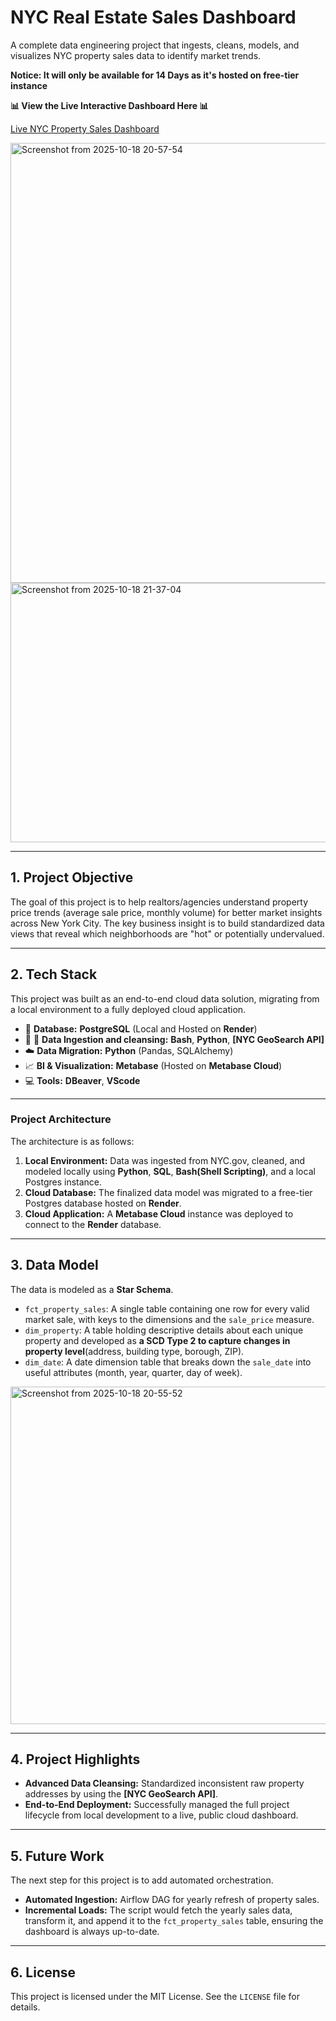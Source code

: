 # NYC Real Estate Sales Dashboard

A complete data engineering project that ingests, cleans, models, and visualizes NYC property sales data to identify market trends.

**Notice: It will only be available for 14 Days as it's hosted on free-tier instance**

**📊 View the Live Interactive Dashboard Here 📊**

[Live NYC Property Sales Dashboard](https://giant-swim.metabaseapp.com/public/dashboard/1311632e-f703-4193-8fb1-191104e922b0)



<img width="1089" height="704" alt="Screenshot from 2025-10-18 20-57-54" src="https://github.com/user-attachments/assets/b741e374-0a32-49c2-9258-17698fb79ef8" />
<img width="1081" height="415" alt="Screenshot from 2025-10-18 21-37-04" src="https://github.com/user-attachments/assets/7c8630fc-c33f-4e05-815c-e81e80515d02" />


---

## 1. Project Objective

The goal of this project is to help realtors/agencies understand property price trends (average sale price, monthly volume) for better market insights across New York City.
The key business insight is to build standardized data views that reveal which neighborhoods are "hot" or potentially undervalued.

---

## 2. Tech Stack

This project was built as an end-to-end cloud data solution, migrating from a local environment to a fully deployed cloud application.

* 🐘 **Database:** **PostgreSQL** (Local and Hosted on **Render**)
* 🐍 🐚 **Data Ingestion and cleansing:** **Bash**, **Python**, **[NYC GeoSearch API]**
* ☁️ **Data Migration:** **Python** (Pandas, SQLAlchemy)
* 📈 **BI & Visualization:** **Metabase** (Hosted on **Metabase Cloud**)
* 💻 **Tools:** **DBeaver**, **VScode**

---

### Project Architecture

The architecture is as follows:

1.  **Local Environment:** Data was ingested from NYC.gov, cleaned, and modeled locally using **Python**, **SQL**, **Bash(Shell Scripting)**, and a local Postgres instance.
2.  **Cloud Database:** The finalized data model was migrated to a free-tier Postgres database hosted on **Render**.
3.  **Cloud Application:** A **Metabase Cloud** instance was deployed to connect to the **Render** database.

---

## 3. Data Model

The data is modeled as a **Star Schema**.

* `fct_property_sales`: A single table containing one row for every valid market sale, with keys to the dimensions and the `sale_price` measure.
* `dim_property`: A table holding descriptive details about each unique property and developed as **a SCD Type 2 to capture changes in property level**(address, building type, borough, ZIP).
* `dim_date`: A date dimension table that breaks down the `sale_date` into useful attributes (month, year, quarter, day of week).


<img width="1019" height="540" alt="Screenshot from 2025-10-18 20-55-52" src="https://github.com/user-attachments/assets/e79f892d-3fe2-4005-9c39-bd83bcf5639d" />


---

## 4. Project Highlights

* **Advanced Data Cleansing:** Standardized inconsistent raw property addresses by using the **[NYC GeoSearch API]**.
* **End-to-End Deployment:** Successfully managed the full project lifecycle from local development to a live, public cloud dashboard.

---

## 5. Future Work

The next step for this project is to add automated orchestration.

* **Automated Ingestion:** Airflow DAG for yearly refresh of property sales.
* **Incremental Loads:** The script would fetch the yearly sales data, transform it, and append it to the `fct_property_sales` table, ensuring the dashboard is always up-to-date.

---

## 6. License

This project is licensed under the MIT License. See the `LICENSE` file for details.
